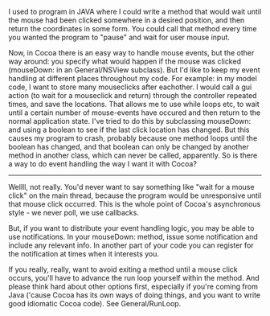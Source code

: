

I used to program in JAVA where I could write a method that would wait until the mouse had been clicked somewhere in a desired position, and then return the coordinates in some form.  You could call that method every time you wanted the program to "pause" and wait for user mouse input.

Now, in Cocoa there is an easy way to handle mouse events, but the other way around: you specify what would happen if the mouse was clicked (mouseDown: in an General/NSView subclass).  But I'd like to keep my event handling at different places throughout my code.  For example: in my model code, I want to store many mouseclicks after eachother.  I would call a gui action (to wait for a mouseclick and return) through the controller repeated times, and save the locations.  That allows me to use while loops etc, to wait until a certain number of mouse-events have occured and then return to the normal application state.
I've tried to do this by subclassing mouseDown: and using a boolean to see if the last click location has changed.  But this causes my program to crash, probably because one method loops until the boolean has changed, and that boolean can only be changed by another method in another class, which can never be called, apparently.
So is there a way to do event handling the way I want it with Cocoa?

----

Wellll, not really.  You'd never want to say something like "wait for a mouse click" on the main thread, because the program would be unresponsive until that mouse click occurred.  This is the whole point of Cocoa's asynchronous style - we never poll, we use callbacks.  

But, if you want to distribute your event handling logic, you may be able to use notifications.  In your mouseDown: method, issue some notification and include any relevant info.  In another part of your code you can register for the notification at times when it interests you.

If you really, really, want to avoid exiting a method until a mouse click occurs, you'll have to advance the run loop yourself within the method.  And please think hard about other options first, especially if you're coming from Java ('cause Cocoa has its own ways of doing things, and you want to write good idiomatic Cocoa code).  See General/RunLoop.